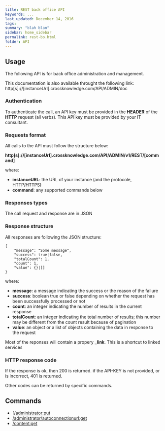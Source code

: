 ```yaml
---
title: REST back office API
keywords: ...
last_updated: December 14, 2016
tags: 
summary: "blah blan"
sidebar: home_sidebar
permalink: rest-bo.html
folder: API
---
```


## Usage
The following API is for back office administration and management.

This documentation is also available throught the following link:
http[s]://[instanceUrl].crossknowledge.com/API/ADMIN/doc

### Authentication
To authenticate the call, an API key must be provided in the **HEADER** of the **HTTP** request 
(all verbs). This API key must be provided by your IT consultant.

### Requests format
All calls to the API must follow the structure below:

**http[s]://[instanceUrl].crossknowledge.com/API/ADMIN/v1/REST/[command]**

where:

* **instanceURL**: the URL of your instance (and the protocole, HTTP/HTTPS)
* **command**: any supported commands below

### Responses types
The call request and response are in JSON

### Response structure
All responses are following the JSON structure:
    
    {
        "message": "Some message",
        "success": true|false,
        "totalCount": 1,
        "count": 1,
        "value": {}|[]
    }

where:

* **message**: a message indicating the success or the reason of the failure
* **success**: boolean true or false depending on whether the request has been successfully processed or not
* **count**: an integer indicating the number of results in the current response
* **totalCount**: an integer indicating the total number of results; this number may be different from the count result because of pagination
* **value**: an object or a list of objects containing the data in response to the request

Most of the reponses will contain a propery **_link**. This is a shortcut to linked services

### HTTP response code
If the response is ok, then 200 is returned. if the API-KEY is not provided, or is incorrect, 401 is returned.

Other codes can be returned by specific commands.

## Commands

* [[/administrator:put](rest-bo-administrator-put.html)
* [/administrator/autoconnectionurl:get](rest-bo-administrator-get.html)
* [/content:get](/rest-bo-content-get.html)

